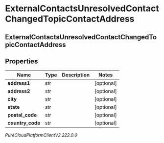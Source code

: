 # ExternalContactsUnresolvedContactChangedTopicContactAddress

## ExternalContactsUnresolvedContactChangedTopicContactAddress

## Properties

|Name | Type | Description | Notes|
|------------ | ------------- | ------------- | -------------|
| **address1** | str |  | [optional] |
| **address2** | str |  | [optional] |
| **city** | str |  | [optional] |
| **state** | str |  | [optional] |
| **postal_code** | str |  | [optional] |
| **country_code** | str |  | [optional] |



_PureCloudPlatformClientV2 222.0.0_
